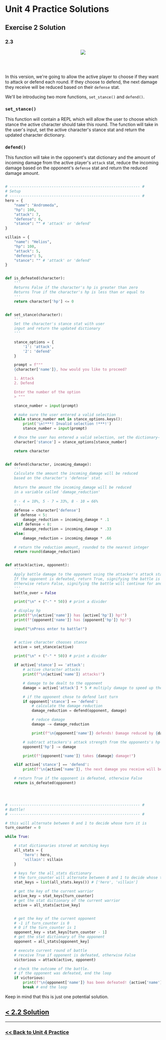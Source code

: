 # Unit 4 Practice Solutions

## **Exercise 2 Solution**

### **2.3**

<div align="center">
<img src="./flowcharts/exercise_2_3_flowchart.drawio.svg">
</div>

<br><br>

In this version, we're going to allow the active player to choose if they want to attack or defend each round. If they choose to defend, the next damage they receive will be reduced based on their `defense` stat.

We'll be introducing two more functions, `set_stance()` and `defend()`.

### `set_stance()`

This function will contain a REPL which will allow the user to choose which stance the active character should take this round. The function will take in the user's input, set the active character's stance stat and return the updated character dictionary.

### `defend()`

This function will take in the opponent's stat dictionary and the amount of incoming damage from the active player's `attack` stat, reduce the incoming damage based on the opponent's `defense` stat and return the reduced damage amount.

```python

# ----------------------------------------------------------- #
# Setup
# ----------------------------------------------------------- #
hero = {
    "name": "Andromeda",
    "hp": 100,
    "attack": 7,
    "defense": 6,
    "stance": "" # 'attack' or 'defend'
}

villain = {
    "name": "Helios",
    "hp": 100,
    "attack": 5,
    "defense": 5,
    "stance": "" # 'attack' or 'defend'
}


def is_defeated(character):
    '''
    Returns False if the character's hp is greater than zero
    Returns True if the character's hp is less than or equal to
    '''
    return character['hp'] <= 0


def set_stance(character):
    '''
    Set the character's stance stat with user 
    input and return the updated dictionary
    '''

    stance_options = {
        '1': 'attack',
        '2': 'defend'
    }

    prompt = f"""
    {character['name']}, how would you like to proceed?

    1. Attack
    2. Defend

    Enter the number of the option 
    > """

    stance_number = input(prompt)

    # make sure the user entered a valid selection
    while stance_number not in stance_options.keys():
        print('\n!***! Invalid selection !***!')
        stance_number = input(prompt)

    # Once the user has entered a valid selection, set the dictionary-    
    character['stance'] = stance_options[stance_number]

    return character


def defend(character, incoming_damage):
    '''
    Calculate the amount the incoming_damage will be reduced 
    based on the character's 'defense' stat. 
    
    Return the amount the incoming_damage will be reduced
    in a variable called 'damage_reduction'
   
    0 - 4 = 10%, 5 - 7 = 33%, 8 - 10 = 66%
    '''
    defense = character['defense']
    if defense < 5:
        damage_reduction = incoming_damage * .1
    elif defense < 8:
        damage_reduction = incoming_damage * .33
    else:
        damage_reduction = incoming_damage * .66

    # return the reduction amount, rounded to the nearest integer
    return round(damage_reduction)


def attack(active, opponent):
    '''
    Apply battle damage to the opponent using the attacker's attack stat
    If the opponent is defeated, return True, signifying the battle is over
    Otherwise return False, signifying the battle will continue for another round
    '''
    battle_over = False

    print("\n" + ("-" * 50)) # print a divider

    # display hp
    print(f"\n{active['name']} has {active['hp']} hp!")
    print(f"{opponent['name']} has {opponent['hp']} hp!")

    input("\nPress enter to battle!")


    # active character chooses stance
    active = set_stance(active)

    print("\n" + ("-" * 50)) # print a divider
    
    if active['stance'] == 'attack':
        # active character attacks
        print(f"\n{active['name']} attacks!")

        # damage to be dealt to the opponent
        damage = active['attack'] * 5 # multiply damage to speed up the game

        # if the opponent chose to defend last turn
        if opponent['stance'] == 'defend':
            # calculate the damage reduction
            damage_reduction = defend(opponent, damage)   

            # reduce damage
            damage -= damage_reduction

            print(f"\n{opponent['name']} defends! Damage reduced by {damage_reduction}!") 

        # subtract attackers's attack strength from the opponents's hp
        opponent['hp'] -= damage

        print(f"{opponent['name']} takes {damage} damage!")

    elif active['stance'] == 'defend':
        print(f"\n{active['name']}, the next damage you receive will be reduced!")

    # return True if the opponent is defeated, otherwise False
    return is_defeated(opponent)




# ----------------------------------------------------------- #
# Battle!
# ----------------------------------------------------------- #

# this will alternate between 0 and 1 to decide whose turn it is
turn_counter = 0

while True:

    # stat dictionaries stored at matching keys
    all_stats = {
        'hero': hero,
        'villain': villain
    }

    # keys for the all_stats dictionary
    # the turn_counter will alternate between 0 and 1 to decide whose turn it is
    stat_keys = list(all_stats.keys()) # ['hero', 'villain']

    # get the key of the current warrior
    active_key = stat_keys[turn_counter]
    # get the stat dictionary of the current warrior
    active = all_stats[active_key]


    # get the key of the current opponent
    # -1 if turn_counter is 0
    # 0 if the turn_counter is 1
    opponent_key = stat_keys[turn_counter - 1]
    # get the stat dictionary of the opponent
    opponent = all_stats[opponent_key]

    # execute current round of battle
    # receive True if opponent is defeated, otherwise False
    victorious = attack(active, opponent)

    # check the outcome of the battle. 
    # if the opponent was defeated, end the loop
    if victorious:
        print(f"\n{opponent['name']} has been defeated! {active['name']} is victorious!")
        break # end the loop

```




Keep in mind that this is just one potential solution.

## [< 2.2 Solution](./exercise_2_2_solution.md)
---

### [<< Back to Unit 4 Practice](/practice/unit_4/)
